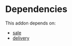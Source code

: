 # Dependencies

This addon depends on:

- [sale](https://github.com/bringout/oca-ocb-sale)
- [delivery](https://github.com/bringout/oca-ocb-warehouse)
